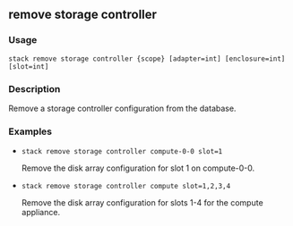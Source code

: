 ## remove storage controller

### Usage

`stack remove storage controller {scope} [adapter=int] [enclosure=int] [slot=int]`

### Description

Remove a storage controller configuration from the database.

### Examples

* `stack remove storage controller compute-0-0 slot=1`

   Remove the disk array configuration for slot 1 on compute-0-0.

* `stack remove storage controller compute slot=1,2,3,4`

   Remove the disk array configuration for slots 1-4 for the compute
	appliance.



